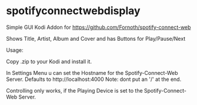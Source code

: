 # spotifyconnectwebdisplay
Simple GUI Kodi Addon for https://github.com/Fornoth/spotify-connect-web

Shows Title, Artist, Album and Cover and has Buttons for Play/Pause/Next

Usage:

Copy .zip to your Kodi and install it.

In Settings Menu u can set the Hostname for the Spotify-Connect-Web Server.
Defaults to http://localhost:4000
Note: dont put an '/' at the end.

Controlling only works, if the Playing Device is set to the Spotify-Connect-Web Server.
